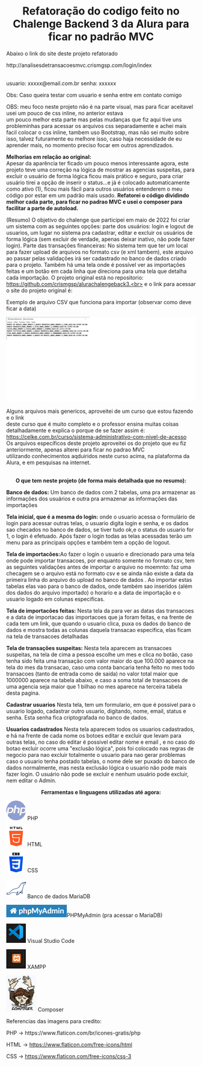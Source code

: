 <h1 align="center"><strong>Refatoração do codigo feito no Chalenge Backend 3 da Alura para ficar no padrão MVC</strong></h1>

<p>Abaixo o link do site deste projeto refatorado</p>
<p>http://analisesdetransacoesmvc.crismgsp.com/login/index</p><br>
usuario: xxxxx@email.com.br    senha: xxxxxx <br>
<p>Obs: Caso queira testar com usuario e senha entre em contato comigo </p>

OBS: meu foco neste projeto não é na parte visual, mas para ficar aceitavel usei um pouco de css inline, no anterior estava<br>
um pouco melhor esta parte mas pelas mudanças que fiz aqui tive uns probleminhas para acessar os arquivos css separadamente e achei mais<br>
facil colocar o css inline, tambem uso Bootstrap, mas não sei muito sobre isso, talvez futuramente eu melhore isso, caso haja necessidade de eu aprender mais, no momento preciso focar em outros aprendizados.<br>

<strong>Melhorias em relação ao original:</strong><br>
Apesar da aparência ter ficado um pouco menos interessante agora, este projeto teve uma correção na lógica de mostrar as agencias suspeitas, para excluir o usuário de forma lógica ficou mais prático e seguro, para criar usuário tirei a opção de inserir o status...e já é colocado automaticamente como ativo (1), ficou mais fácil para outros usuários entenderem o meu código por estar em um padrão mais usado. <strong>Refatorei o código dividindo melhor cada parte, para ficar no padrao MVC e usei o composer para facilitar a parte de autoload.</strong>


(Resumo) O objetivo do chalenge que participei em maio de 2022 foi criar um sistema com as seguintes opções: parte dos usuários: login e logout de usuarios, um lugar no sistema pra cadastrar, editar e excluir os usuários de forma lógica (sem excluir de verdade, apenas deixar inativo, não pode fazer login). Parte das transações financeiras: No sistema tem que ter um local para fazer upload de arquivos no formato csv (e xml tambem), este arquivo ao passar pelas validações irá ser cadastrado no banco de dados criado para o projeto. Também há uma tela onde é possível ver as importações feitas e um botão em cada linha que direciona para uma tela que detalha cada importação. 
O projeto original está no repositorio:<br> https://github.com/crismgsp/alurachalengeback3.<br>
e o link para acessar o site do projeto original é:<br>


<p>Exemplo de arquivo CSV que funciona para importar (observar como deve ficar a data)</p>
<p><img src='app/sistema/assets/imagens/exemploCSV.png' alt="exemplo de CSV"/> </p>


Alguns arquivos mais genericos, aproveitei de um curso que estou fazendo e o link<br>
deste curso que é muito completo e o professor ensina muitas coisas detalhadamente e explica o porque de se fazer assim é:<br>
https://celke.com.br/curso/sistema-administrativo-com-nivel-de-acesso <br>
Os arquivos específicos deste projeto aproveitei os do projeto que eu fiz anteriormente,  apenas alterei para ficar no padrao MVC<br>
utilizando conhecimentos aqduiridos neste curso acima, na plataforma da Alura, e em pesquisas na internet.<br>
<br>


<p align="center"><strong>O que tem neste projeto  (de forma mais detalhada que no resumo):</strong></p>

<strong>Banco de dados:</strong> Um banco de dados com 2 tabelas, uma pra armazenar as informações dos usuários e outra pra armazenar as informações das importações<br>

<strong>Tela inicial, que é a mesma do login:</strong> onde o usuario acessa o formulário de  login para acessar outras telas, o usuario digita login e senha, e os dados sao checados no banco de dados, se tiver tudo ok,e o status do usuario for 1, o login é efetuado. Após fazer o login todas as telas acessadas terão um menu para as principais opções e também tem a opção de logout.<br>


<strong>Tela de importacões:</strong>Ao fazer o login o usuario e direcionado para uma tela onde pode importar transacoes, por enquanto somente no formato csv, tem as seguintes validações antes de importar o arquivo no moemnto: faz uma checagem se o arquivo
está no formato csv e se ainda não existe a data da primeira linha do arquivo do upload no banco de dados . Ao importar estas tabelas elas vao para o banco de dados, onde também sao inseridos (além dos dados do arquivo importado) o horario e a data  de importação e o usuario logado em colunas especificas.<br>


<strong>Tela de importacões feitas:</strong> Nesta tela da para ver as datas das transacoes e a data de importacao das importacoes que ja foram feitas, e na frente de cada tem um link, que quando o usuario clica, puxa os dados do banco de dados e mostra todas as colunas daquela transacao especifica, elas ficam na tela de transacoes detalhadas<br>

<strong>Tela de transações suspeitas:</strong> Nesta tela aparecem as transacoes suspeitas, na tela de cima a pessoa escolhe um mes e clica no botão,  caso tenha sido feita uma transação com valor maior do que 100.000 aparece na tela do mes da transacao, caso uma conta bancaria tenha feito no mes todo transacoes (tanto de entrada como de saida) no valor total maior que 1000000 aparece na tabela abaixo, e caso a soma total de transacoes de uma agencia seja maior que 1 bilhao no mes aparece na terceira tabela desta pagina.<br>

<strong>Cadastrar usuarios</strong> Nesta tela, tem um formulario, em que é possivel para o usuario logado, cadastrar outro usuario, digitando, nome, email, status e senha. Esta senha fica criptografada no banco de dados. <br>

<strong>Usuarios cadastrados</strong> Nesta tela aparecem todos os usuarios cadastrados, e há na frente de cada nome os botoes editar e excluir que levam para outras telas, no caso do editar é possivel editar nome e email , e no caso do botao excluir ocorre uma "exclusão lógica", pois foi colocado nas regras de negocio para nao excluir totalmente o usuario para nao gerar problemas caso o usuario tenha postado tabelas, o nome dele ser puxado do banco de dados normalmente, mas nesta exclusão lógica o usuario não pode mais fazer login. O usuário não pode se excluir e nenhum usuário pode excluir, nem editar o Admin.
<br>


<p align="center"><strong>Ferramentas e linguagens utilizadas até agora:</strong></p>
<p><img src='app/sistema/assets/imagens/php.png' alt="simbolo PHP criado por Freepik - Flaticon"/> PHP </p>
<p><img src='app/sistema/assets/imagens/html.png' alt="simbolo HTML criado por Freepik - Flaticon"/> HTML </p>
<p><img src='app/sistema/assets/imagens/css.png' alt="simbolo CSS criado por Freepik - Flaticon"/> CSS </p>
<p><img src='app/sistema/assets/imagens/mariadb.png'alt="simbolo MariaDB"/> Banco de dados MariaDB </p>
<p><img src='app/sistema/assets/imagens/phpmyadmin.png' alt=" Imagem relacionada a PHPMyAdmin"/>PHPMyAdmin (pra acessar o MariaDB)  </p>
<p><img src='app/sistema/assets/imagens/vscode.png' alt="simbolo VSCODE"/> Visual Studio Code </p>
<p><img src='app/sistema/assets/imagens/xampp.png' alt="simbolo XAMPP"/> XAMPP <br> </p>
<p><img src='app/sistema/assets/imagens/composer.png' alt="simbolo XAMPP"/> Composer <br> </p>





<p>Referencias das imagens para credito:</p>
PHP -> https://www.flaticon.com/br/icones-gratis/php

HTML -> https://www.flaticon.com/free-icons/html

CSS -> https://www.flaticon.com/free-icons/css-3
<br>


